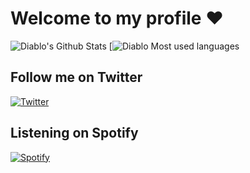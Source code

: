 # Welcome to my profile ❤️
![Diablo's Github Stats](https://github-readme-stats.vercel.app/api?username=Diablo&show_icons=true&title_color=ffc857&icon_color=8ac926&text_color=daf7dc&bg_color=151515&hide=["stars"])
[![Diablo Most used languages](https://github-readme-stats.vercel.app/api/top-langs/?username=Diablo&layout=compact&text_color=daf7dc&bg_color=151515)

## Follow me on Twitter
[![Twitter](https://img.shields.io/twitter/follow/DiabloTheDev?color=1DA1F2&logo=twitter&style=for-the-badge)](https://twitter.com/intent/follow?original_referer=https%3A%2F%2Fgithub.com%2Fmgrein&screen_name=DiabloTheDev)

## Listening on Spotify
[![Spotify](https://github.lunabot.net/api/spotify)](https://open.spotify.com/user/6qxpsq23kf2b831sl2rhsv6jv)
